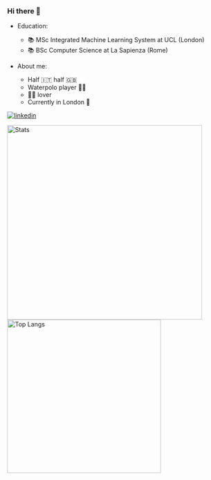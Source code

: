 ### Hi there 👋

<!--
**williamdevena/williamdevena** is a ✨ _special_ ✨ repository because its `README.md` (this file) appears on your GitHub profile.

Here are some ideas to get you started:

- 🔭 I’m currently working on ...
- 🌱 I’m currently learning ...
- 👯 I’m looking to collaborate on ...
- 🤔 I’m looking for help with ...
- 💬 Ask me about ...
- 📫 How to reach me: ...
- 😄 Pronouns: ...
- ⚡ Fun fact: ...
-->

- Education:
  - 📚 MSc Integrated Machine Learning System at UCL (London)
  - 📚 BSc Computer Science at La Sapienza (Rome)

- About me:
  - Half 🇮🇹 half 🇬🇧
  - Waterpolo player 🤽‍♂️
  - 🐶🐱 lover
  - Currently in London 🎡



<!--
Check out my linkedin profile. 

- <img src=https://cdn-icons-png.flaticon.com/512/3536/3536505.png width=20 style="vertical-align:middle"> &nbsp;[Linkedin](https://www.linkedin.com/in/william-de-vena-aa1bb11aa/)</br></br>
-->

<div align="left">
<a href="https://www.linkedin.com/in/william-de-vena-aa1bb11aa">
<img src="https://img.shields.io/badge/visit%20my%20Linkedin-0A66C2?style=for-the-badge&logo=linkedin&logoColor=white" alt="linkedin" />
</a>
</div>




<!--![Anurag's GitHub stats](https://github-readme-stats.vercel.app/api?username=williamdevena&hide=contribs,prs)-->
<p>
  <img src="https://github-readme-stats.vercel.app/api?username=williamdevena&include_all_commits=True&show_icons=True&hide_title=True#)" alt="Stats" style="width:450px;"/>
  <img src="https://github-readme-stats.vercel.app/api/top-langs/?username=williamdevena&layout=compact&langs_count=5&hide=jupyter%20notebook,tex,kotlin&exlude_repo=MyVideoLibrary&hide_title=True#" alt="Top Langs" style="width:355px;"/>
</p>

